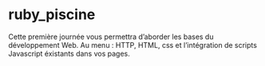 # ruby_piscine
Cette première journée vous permettra d’aborder les bases du développement Web. Au menu : HTTP, HTML, css et l’intégration de scripts Javascript éxistants dans vos pages.
